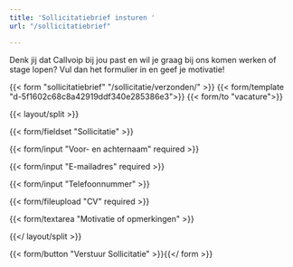 ```yaml
---
title: 'Sollicitatiebrief insturen '
url: "/sollicitatiebrief"

---
```

Denk jij dat Callvoip bij jou past en wil je graag bij ons komen werken of stage lopen? Vul dan het formulier in en geef je motivatie!

{{< form "sollicitatiebrief" "/sollicitatie/verzonden/" >}} {{< form/template "d-5f1602c68c8a42919ddf340e285386e3">}} {{< form/to "vacature">}}

{{< layout/split >}}

{{< form/fieldset "Sollicitatie" >}}

{{< form/input "Voor- en achternaam" required >}}

{{< form/input "E-mailadres" required >}}

{{< form/input "Telefoonnummer" >}}

{{< form/fileupload "CV" required >}}

{{< form/textarea "Motivatie of opmerkingen" >}}

{{</ layout/split >}}

{{< form/button "Verstuur Sollicitatie" >}}{{</ form >}}
